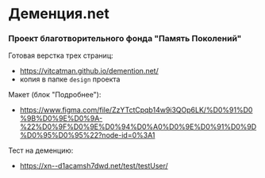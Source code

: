 # Деменция.net

### Проект благотворительного фонда "Память Поколений"

Готовая верстка трех страниц: 

* https://vitcatman.github.io/demention.net/
* копия в папке `design` проекта

Макет (блок "Подробнее"):

* https://www.figma.com/file/ZzYTctCpqb14w9i3QOp6LK/%D0%91%D0%9B%D0%9E%D0%9A-%22%D0%9F%D0%9E%D0%94%D0%A0%D0%9E%D0%91%D0%9D%D0%95%D0%95%22?node-id=0%3A1

Тест на деменцию:

* https://xn--d1acamsh7dwd.net/test/testUser/


